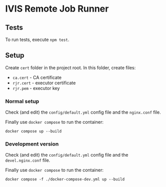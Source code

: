 # IVIS Remote Job Runner

## Tests

To run tests, execute `npm test`.



## Setup

Create `cert` folder in the project root. In this folder, create files:

* `ca.cert` - CA certificate
* `rjr.cert` - executor certificate
* `rjr.pem` - executor key

### Normal setup
Check (and edit) the `config/default.yml` config file and the `nginx.conf` file. 

Finally use `docker compose` to run the container:

    docker compose up --build

### Development version

Check (and edit) the `config/default.yml` config file and the `devel.nginx.conf` file. 

Finally use `docker compose` to run the container:

    docker compose -f ./docker-compose-dev.yml up --build
